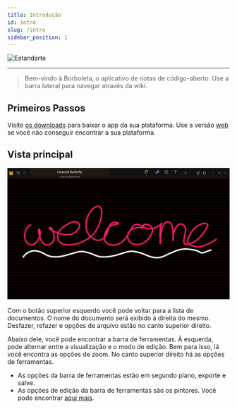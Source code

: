 ```yaml
---
title: Introdução
id: intro
slug: /intro
sidebar_position: 1
---
```



![Estandarte](/img/banner.png)

---

> Bem-vindo à Borboleta, o aplicativo de notas de código-aberto. Use a barra lateral para navegar através da wiki.

## Primeiros Passos

Visite [os downloads](/downloads) para baixar o app da sua plataforma. Use a versão [web](https://v1.web.butterfly.linwood.dev) se você não conseguir encontrar a sua plataforma.

## Vista principal

![Vista principal](main.png)

Com o botão superior esquerdo você pode voltar para a lista de documentos. O nome do documento será exibido à direita do mesmo. Desfazer, refazer e opções de arquivo estão no canto superior direito.

Abaixo dele, você pode encontrar a barra de ferramentas. À esquerda, pode alternar entre a visualização e o modo de edição. Bem para isso, lá você encontra as opções de zoom. No canto superior direito há as opções de ferramentas.

- As opções da barra de ferramentas estão em segundo plano, exporte e salve.
- As opções de edição da barra de ferramentas são os pintores. Você pode encontrar [aqui mais](background).
